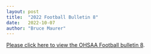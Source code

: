 ```yaml
---
layout: post
title:  "2022 Football Bulletin 8"
date:   2022-10-07
author: "Bruce Maurer"
---
```


[Please click here to view the OHSAA Football bulletin
8](https://storage.googleapis.com/ohsaa-websites/bulletins/2022/2022-bulletin-8.pdf).
